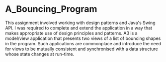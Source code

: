 # A_Bouncing_Program
This assignment involved working with design patterns and Java's Swing API. I was required to complete and extend the application in a way that makes appropriate use of design principles and patterns. A3 is a model/view application that presents two views of a list of bouncing shapes in the program. Such applications are commonplace and introduce the need for views to be mutually consistent and synchronised with a data structure whose state changes at run-time.
